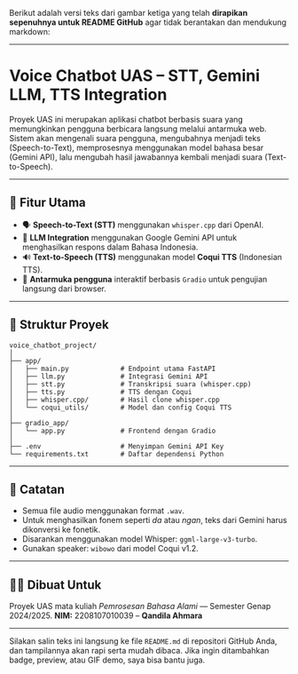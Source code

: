 Berikut adalah versi teks dari gambar ketiga yang telah **dirapikan sepenuhnya untuk README GitHub** agar tidak berantakan dan mendukung markdown:

---

# **Voice Chatbot UAS – STT, Gemini LLM, TTS Integration**

Proyek UAS ini merupakan aplikasi chatbot berbasis suara yang memungkinkan pengguna berbicara langsung melalui antarmuka web. Sistem akan mengenali suara pengguna, mengubahnya menjadi teks (Speech-to-Text), memprosesnya menggunakan model bahasa besar (Gemini API), lalu mengubah hasil jawabannya kembali menjadi suara (Text-to-Speech).

---

## 📌 Fitur Utama

* 🗣️ **Speech-to-Text (STT)** menggunakan `whisper.cpp` dari OpenAI.
* 🧠 **LLM Integration** menggunakan Google Gemini API untuk menghasilkan respons dalam Bahasa Indonesia.
* 🔊 **Text-to-Speech (TTS)** menggunakan model **Coqui TTS** (Indonesian TTS).
* 🧃 **Antarmuka pengguna** interaktif berbasis `Gradio` untuk pengujian langsung dari browser.

---

## 📁 Struktur Proyek

```plaintext
voice_chatbot_project/
│
├── app/
│   ├── main.py             # Endpoint utama FastAPI
│   ├── llm.py              # Integrasi Gemini API
│   ├── stt.py              # Transkripsi suara (whisper.cpp)
│   ├── tts.py              # TTS dengan Coqui
│   ├── whisper.cpp/        # Hasil clone whisper.cpp
│   └── coqui_utils/        # Model dan config Coqui TTS
│
├── gradio_app/
│   └── app.py              # Frontend dengan Gradio
│
├── .env                    # Menyimpan Gemini API Key
└── requirements.txt        # Daftar dependensi Python
```

---

## 📘 Catatan

* Semua file audio menggunakan format `.wav`.
* Untuk menghasilkan fonem seperti *da* atau *ngan*, teks dari Gemini harus dikonversi ke fonetik.
* Disarankan menggunakan model Whisper: `ggml-large-v3-turbo`.
* Gunakan speaker: `wibowo` dari model Coqui v1.2.

---

## 🙋‍♀️ Dibuat Untuk

Proyek UAS mata kuliah *Pemrosesan Bahasa Alami* — Semester Genap 2024/2025.
**NIM:** 2208107010039 – **Qandila Ahmara**

---

Silakan salin teks ini langsung ke file `README.md` di repositori GitHub Anda, dan tampilannya akan rapi serta mudah dibaca. Jika ingin ditambahkan badge, preview, atau GIF demo, saya bisa bantu juga.
